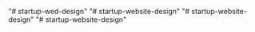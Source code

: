 "# startup-wed-design" 
"# startup-website-design" 
"# startup-website-design" 
"# startup-website-design" 
